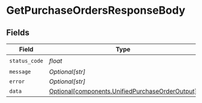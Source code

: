 # GetPurchaseOrdersResponseBody


## Fields

| Field                                                                                                    | Type                                                                                                     | Required                                                                                                 | Description                                                                                              |
| -------------------------------------------------------------------------------------------------------- | -------------------------------------------------------------------------------------------------------- | -------------------------------------------------------------------------------------------------------- | -------------------------------------------------------------------------------------------------------- |
| `status_code`                                                                                            | *float*                                                                                                  | :heavy_check_mark:                                                                                       | N/A                                                                                                      |
| `message`                                                                                                | *Optional[str]*                                                                                          | :heavy_minus_sign:                                                                                       | N/A                                                                                                      |
| `error`                                                                                                  | *Optional[str]*                                                                                          | :heavy_minus_sign:                                                                                       | N/A                                                                                                      |
| `data`                                                                                                   | [Optional[components.UnifiedPurchaseOrderOutput]](../../models/components/unifiedpurchaseorderoutput.md) | :heavy_minus_sign:                                                                                       | N/A                                                                                                      |